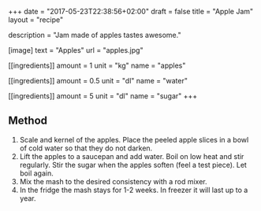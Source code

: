 +++
date = "2017-05-23T22:38:56+02:00"
draft = false
title = "Apple Jam"
layout = "recipe"

description = "Jam made of apples tastes awesome."

[image]
text = "Apples"
url = "apples.jpg"

[[ingredients]]
amount = 1
unit = "kg"
name = "apples"

[[ingredients]]
amount = 0.5
unit = "dl"
name = "water"

[[ingredients]]
amount = 5
unit = "dl"
name = "sugar"
+++

## Method

1. Scale and kernel of the apples. Place the peeled apple slices in a bowl of cold water so that they do not darken.
2. Lift the apples to a saucepan and add water. Boil on low heat and stir regularly. Stir the sugar when the apples soften (feel a test piece). Let boil again.
3. Mix the mash to the desired consistency with a rod mixer.
4. In the fridge the mash stays for 1-2 weeks. In freezer it will last up to a year.
